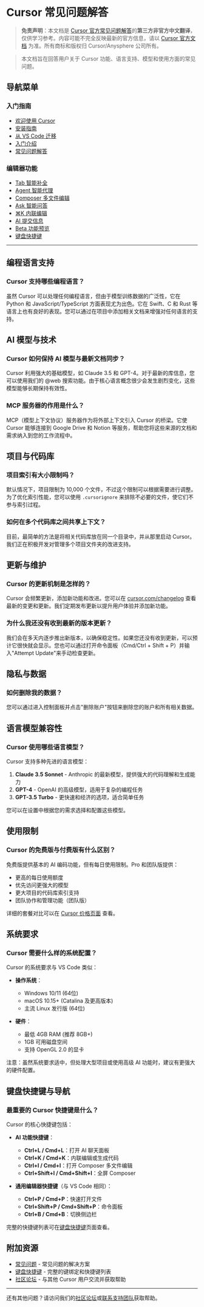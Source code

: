# Cursor 常见问题解答

> **免责声明**：本文档是 [Cursor 官方常见问题解答](https://docs.cursor.com/faq)的**第三方非官方中文翻译**，仅供学习参考。内容可能不完全反映最新的官方信息，请以 [Cursor 官方文档](https://docs.cursor.com) 为准。所有商标和版权归 Cursor/Anysphere 公司所有。

> 本文档旨在回答用户关于 Cursor 功能、语言支持、模型和使用方面的常见问题。

## 导航菜单

### 入门指南
* [欢迎使用 Cursor](/cursor-welcome)
* [安装指南](/cursor-install)
* [从 VS Code 迁移](/cursor-migrate-vscode)
* [入门介绍](/cursor-introduction)
* [常见问题解答](#cursor-常见问题解答)

### 编辑器功能
* [Tab 智能补全](/cursor-tab)
* [Agent 智能代理](/cursor-agent)
* [Composer 多文件编辑](/cursor-composer)
* [Ask 智能问答](/cursor-ask)
* [⌘K 内联编辑](/cursor-cmd-k)
* [AI 提交信息](/cursor-commit)
* [Beta 功能预览](/cursor-beta)
* [键盘快捷键](/cursor-shortcuts)

---

## 编程语言支持

### Cursor 支持哪些编程语言？

虽然 Cursor 可以处理任何编程语言，但由于模型训练数据的广泛性，它在 Python 和 JavaScript/TypeScript 方面表现尤为出色。它在 Swift、C 和 Rust 等语言上也有良好的表现。您可以通过在项目中添加相关文档来增强对任何语言的支持。

## AI 模型与技术

### Cursor 如何保持 AI 模型与最新文档同步？

Cursor 利用强大的基础模型，如 Claude 3.5 和 GPT-4。对于最新的库信息，您可以使用我们的 @web 搜索功能。由于核心语言概念很少会发生剧烈变化，这些模型能够长期保持有效性。

### MCP 服务器的作用是什么？

MCP（模型上下文协议）服务器作为将外部上下文引入 Cursor 的桥梁。它使 Cursor 能够连接到 Google Drive 和 Notion 等服务，帮助您将这些来源的文档和需求纳入到您的工作流程中。

## 项目与代码库

### 项目索引有大小限制吗？

默认情况下，项目限制为 10,000 个文件，不过这个限制可以根据需要进行调整。为了优化索引性能，您可以使用 `.cursorignore` 来排除不必要的文件，使它们不参与索引过程。

### 如何在多个代码库之间共享上下文？

目前，最简单的方法是将相关代码库放在同一个目录中，并从那里启动 Cursor。我们正在积极开发对管理多个项目文件夹的改进支持。

## 更新与维护

### Cursor 的更新机制是怎样的？

Cursor 会频繁更新，添加新功能和改进。您可以在 [cursor.com/changelog](https://www.cursor.com/changelog) 查看最新的变更和更新。我们定期发布更新以提升用户体验并添加新功能。

### 为什么我还没有收到最新的版本更新？

我们会在多天内逐步推出新版本，以确保稳定性。如果您还没有收到更新，可以预计它很快就会显示。您也可以通过打开命令面板（Cmd/Ctrl + Shift + P）并输入"Attempt Update"来手动检查更新。

## 隐私与数据

### 如何删除我的数据？

您可以通过进入控制面板并点击"删除账户"按钮来删除您的账户和所有相关数据。

## 语言模型兼容性

### Cursor 使用哪些语言模型？

Cursor 支持多种先进的语言模型：

1. **Claude 3.5 Sonnet** - Anthropic 的最新模型，提供强大的代码理解和生成能力
2. **GPT-4** - OpenAI 的高级模型，适用于复杂的编程任务
3. **GPT-3.5 Turbo** - 更快速和经济的选项，适合简单任务

您可以在设置中根据您的需求选择和配置这些模型。

## 使用限制

### Cursor 的免费版与付费版有什么区别？

免费版提供基本的 AI 编码功能，但有每日使用限制。Pro 和团队版提供：

- 更高的每日使用额度
- 优先访问更强大的模型
- 更大项目的代码库索引支持
- 团队协作和管理功能（团队版）

详细的套餐对比可以在 [Cursor 价格页面](https://www.cursor.com/pricing) 查看。

## 系统要求

### Cursor 需要什么样的系统配置？

Cursor 的系统要求与 VS Code 类似：

- **操作系统**：
  - Windows 10/11 (64位)
  - macOS 10.15+ (Catalina 及更高版本)
  - 主流 Linux 发行版 (64位)

- **硬件**：
  - 最低 4GB RAM (推荐 8GB+)
  - 1GB 可用磁盘空间
  - 支持 OpenGL 2.0 的显卡

注意：虽然系统要求适中，但处理大型项目或使用高级 AI 功能时，建议有更强大的硬件配置。

## 键盘快捷键与导航

### 最重要的 Cursor 快捷键是什么？

Cursor 的核心快捷键包括：

- **AI 功能快捷键**：
  - **Ctrl+L / Cmd+L**：打开 AI 聊天面板
  - **Ctrl+K / Cmd+K**：内联编辑或生成代码
  - **Ctrl+I / Cmd+I**：打开 Composer 多文件编辑
  - **Ctrl+Shift+I / Cmd+Shift+I**：全屏 Composer

- **通用编辑器快捷键**（与 VS Code 相同）：
  - **Ctrl+P / Cmd+P**：快速打开文件
  - **Ctrl+Shift+P / Cmd+Shift+P**：命令面板
  - **Ctrl+B / Cmd+B**：切换侧边栏

完整的快捷键列表可在[键盘快捷键](/cursor-shortcuts)页面查看。

## 附加资源

- [常见问题](/cursor-issues) - 常见问题的解决方案
- [键盘快捷键](/cursor-shortcuts) - 完整的键绑定和快捷键列表
- [社区论坛](https://forum.cursor.com) - 与其他 Cursor 用户交流并获取帮助

---

还有其他问题？请访问我们的[社区论坛](https://forum.cursor.com)或[联系支持团队](https://www.cursor.com/support)获取帮助。 